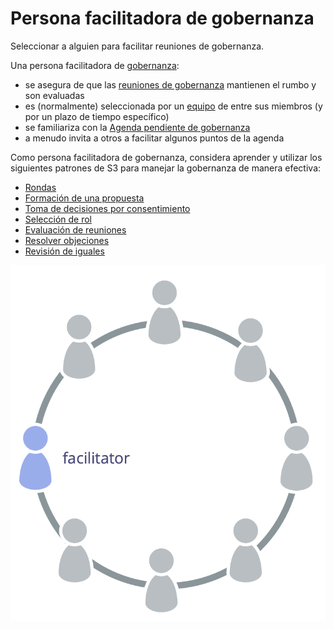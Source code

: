 # Persona facilitadora de gobernanza

<summary>
Seleccionar a alguien para facilitar reuniones de gobernanza.
</summary>

Una persona facilitadora de [gobernanza](glossary:governance):

-   se asegura de que las [reuniones de gobernanza](section:governance-meeting) mantienen el rumbo y son evaluadas
-   es (normalmente) seleccionada por un [equipo](glossary:team) de entre sus miembros (y por un plazo de tiempo específico)
-   se familiariza con la  [Agenda pendiente de gobernanza](section:governance-backlog)
-   a menudo invita a otros a facilitar algunos puntos de la agenda

Como persona facilitadora de gobernanza, considera aprender y utilizar los siguientes patrones de S3 para manejar la gobernanza de manera efectiva:

-   [Rondas](section:rounds)
-   [Formación de una propuesta](section:proposal-forming)
-   [Toma de decisiones por consentimiento](section:consent-decision-making)
-   [Selección de rol](section:role-selection)
-   [Evaluación de reuniones](section:evaluate-meetings)
-   [Resolver objeciones](section:resolve-objections)
-   [Revisión de iguales](section:peer-review)

![El facilitador de gobernanza es típicamente un miembro del equipo](img/circle/facilitator.png)
